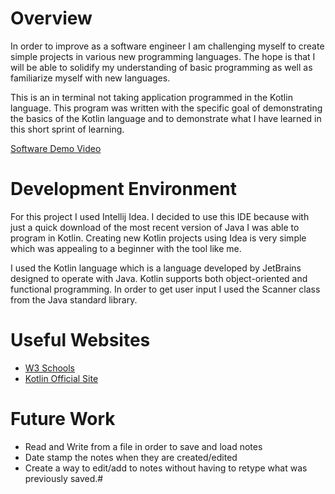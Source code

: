 # Overview
 
In order to improve as a software engineer I am challenging myself to create simple projects in various new programming languages. The hope is that I will be able to solidify my understanding of basic programming as well as familiarize myself with new languages.

This is an in terminal not taking application programmed in the Kotlin language. This program was written with the specific goal of demonstrating the basics of the Kotlin language and to demonstrate what I have learned in this short sprint of learning. 

[Software Demo Video](https://youtu.be/ZB0yZoyQ8jg)

# Development Environment

For this project I used Intellij Idea. I decided to use this IDE because with just a quick download of the most recent version of Java I was able to program in Kotlin. Creating new Kotlin projects using Idea is very simple which was appealing to a beginner with the tool like me. 

I used the Kotlin language which is a language developed by JetBrains designed to operate with Java. Kotlin supports both object-oriented and functional programming. In order to get user input I used the Scanner class from the Java standard library.

# Useful Websites

- [W3 Schools](https://www.w3schools.com/kotlin/index.php)
- [Kotlin Official Site](https://kotlinlang.org/)

# Future Work

- Read and Write from a file in order to save and load notes
- Date stamp the notes when they are created/edited
- Create a way to edit/add to notes without having to retype what was previously saved.#
